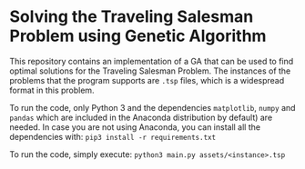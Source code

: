 # Solving the Traveling Salesman Problem using Genetic Algorithm

This repository contains an implementation of a GA that can be
used to find optimal solutions for the Traveling Salesman Problem. The
instances of the problems that the program supports are `.tsp` files, which is
a widespread format in this problem. 

To run the code, only Python 3 and the dependencies `matplotlib`, `numpy` and `pandas`
which are included in the Anaconda distribution by default) are needed. In case
you are not using Anaconda, you can install all the dependencies with:
`pip3 install -r requirements.txt`

To run the code, simply execute:
`python3 main.py assets/<instance>.tsp`
